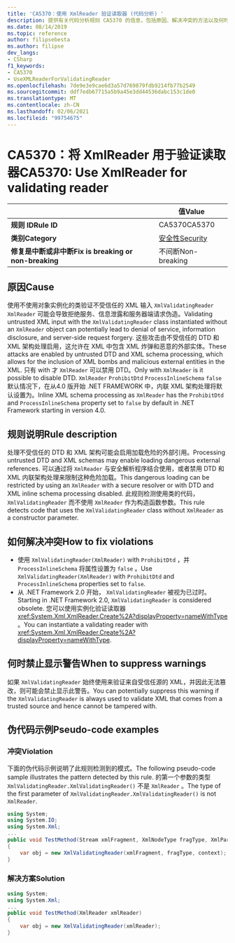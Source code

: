 ```yaml
---
title: 'CA5370：使用 XmlReader 验证读取器 (代码分析) '
description: 提供有关代码分析规则 CA5370 的信息，包括原因、解决冲突的方法以及何时取消显示。
ms.date: 08/14/2019
ms.topic: reference
author: filipsebesta
ms.author: filipse
dev_langs:
- CSharp
f1_keywords:
- CA5370
- UseXMLReaderForValidatingReader
ms.openlocfilehash: 7de9e3e9cae6d3a57d769879fdb9214fb77b2549
ms.sourcegitcommit: ddf7edb67715a5b9a45e3dd44536dabc153c1de0
ms.translationtype: MT
ms.contentlocale: zh-CN
ms.lasthandoff: 02/06/2021
ms.locfileid: "99754675"
---
```

# <a name="ca5370-use-xmlreader-for-validating-reader"></a><span data-ttu-id="531e3-103">CA5370：将 XmlReader 用于验证读取器</span><span class="sxs-lookup"><span data-stu-id="531e3-103">CA5370: Use XmlReader for validating reader</span></span>

| | <span data-ttu-id="531e3-104">值</span><span class="sxs-lookup"><span data-stu-id="531e3-104">Value</span></span> |
|-|-|
| <span data-ttu-id="531e3-105">**规则 ID**</span><span class="sxs-lookup"><span data-stu-id="531e3-105">**Rule ID**</span></span> |<span data-ttu-id="531e3-106">CA5370</span><span class="sxs-lookup"><span data-stu-id="531e3-106">CA5370</span></span>|
| <span data-ttu-id="531e3-107">**类别**</span><span class="sxs-lookup"><span data-stu-id="531e3-107">**Category**</span></span> |[<span data-ttu-id="531e3-108">安全性</span><span class="sxs-lookup"><span data-stu-id="531e3-108">Security</span></span>](security-warnings.md)|
| <span data-ttu-id="531e3-109">**修复是中断或非中断**</span><span class="sxs-lookup"><span data-stu-id="531e3-109">**Fix is breaking or non-breaking**</span></span> |<span data-ttu-id="531e3-110">不间断</span><span class="sxs-lookup"><span data-stu-id="531e3-110">Non-breaking</span></span>|

## <a name="cause"></a><span data-ttu-id="531e3-111">原因</span><span class="sxs-lookup"><span data-stu-id="531e3-111">Cause</span></span>

<span data-ttu-id="531e3-112">使用不使用对象实例化的类验证不受信任的 XML 输入 `XmlValidatingReader` `XmlReader` 可能会导致拒绝服务、信息泄露和服务器端请求伪造。</span><span class="sxs-lookup"><span data-stu-id="531e3-112">Validating untrusted XML input with the `XmlValidatingReader` class instantiated without an `XmlReader` object can potentially lead to denial of service, information disclosure, and server-side request forgery.</span></span> <span data-ttu-id="531e3-113">这些攻击由不受信任的 DTD 和 XML 架构处理启用，这允许在 XML 中包含 XML 炸弹和恶意的外部实体。</span><span class="sxs-lookup"><span data-stu-id="531e3-113">These attacks are enabled by untrusted DTD and XML schema processing, which allows for the inclusion of XML bombs and malicious external entities in the XML.</span></span> <span data-ttu-id="531e3-114">只有 with 才 `XmlReader` 可以禁用 DTD。</span><span class="sxs-lookup"><span data-stu-id="531e3-114">Only with `XmlReader` is it possible to disable DTD.</span></span> <span data-ttu-id="531e3-115">`XmlReader` `ProhibitDtd` `ProcessInlineSchema` `false` 默认情况下，在从4.0 版开始 .NET FRAMEWORK 中，内联 XML 架构处理将默认设置为。</span><span class="sxs-lookup"><span data-stu-id="531e3-115">Inline XML schema processing as `XmlReader` has the `ProhibitDtd` and `ProcessInlineSchema` property set to `false` by default in .NET Framework starting in version 4.0.</span></span>

## <a name="rule-description"></a><span data-ttu-id="531e3-116">规则说明</span><span class="sxs-lookup"><span data-stu-id="531e3-116">Rule description</span></span>

<span data-ttu-id="531e3-117">处理不受信任的 DTD 和 XML 架构可能会启用加载危险的外部引用。</span><span class="sxs-lookup"><span data-stu-id="531e3-117">Processing untrusted DTD and XML schemas may enable loading dangerous external references.</span></span> <span data-ttu-id="531e3-118">可以通过将 `XmlReader` 与安全解析程序结合使用，或者禁用 DTD 和 XML 内联架构处理来限制这种危险加载。</span><span class="sxs-lookup"><span data-stu-id="531e3-118">This dangerous loading can be restricted by using an `XmlReader` with a secure resolver or with DTD and XML inline schema processing disabled.</span></span> <span data-ttu-id="531e3-119">此规则检测使用类的代码， `XmlValidatingReader` 而不使用 `XmlReader` 作为构造函数参数。</span><span class="sxs-lookup"><span data-stu-id="531e3-119">This rule detects code that uses the `XmlValidatingReader` class without `XmlReader` as a constructor parameter.</span></span>

## <a name="how-to-fix-violations"></a><span data-ttu-id="531e3-120">如何解决冲突</span><span class="sxs-lookup"><span data-stu-id="531e3-120">How to fix violations</span></span>

- <span data-ttu-id="531e3-121">使用 `XmlValidatingReader(XmlReader)` with `ProhibitDtd` ，并 `ProcessInlineSchema` 将属性设置为 `false` 。</span><span class="sxs-lookup"><span data-stu-id="531e3-121">Use `XmlValidatingReader(XmlReader)` with `ProhibitDtd` and `ProcessInlineSchema` properties set to `false`.</span></span>
- <span data-ttu-id="531e3-122">从 .NET Framework 2.0 开始， `XmlValidatingReader` 被视为已过时。</span><span class="sxs-lookup"><span data-stu-id="531e3-122">Starting in .NET Framework 2.0, `XmlValidatingReader` is considered obsolete.</span></span> <span data-ttu-id="531e3-123">您可以使用实例化验证读取器 <xref:System.Xml.XmlReader.Create%2A?displayProperty=nameWithType> 。</span><span class="sxs-lookup"><span data-stu-id="531e3-123">You can instantiate a validating reader with <xref:System.Xml.XmlReader.Create%2A?displayProperty=nameWithType>.</span></span>

## <a name="when-to-suppress-warnings"></a><span data-ttu-id="531e3-124">何时禁止显示警告</span><span class="sxs-lookup"><span data-stu-id="531e3-124">When to suppress warnings</span></span>

<span data-ttu-id="531e3-125">如果 `XmlValidatingReader` 始终使用来验证来自受信任源的 XML，并因此无法篡改，则可能会禁止显示此警告。</span><span class="sxs-lookup"><span data-stu-id="531e3-125">You can potentially suppress this warning if the `XmlValidatingReader` is always used to validate XML that comes from a trusted source and hence cannot be tampered with.</span></span>

## <a name="pseudo-code-examples"></a><span data-ttu-id="531e3-126">伪代码示例</span><span class="sxs-lookup"><span data-stu-id="531e3-126">Pseudo-code examples</span></span>

### <a name="violation"></a><span data-ttu-id="531e3-127">冲突</span><span class="sxs-lookup"><span data-stu-id="531e3-127">Violation</span></span>

<span data-ttu-id="531e3-128">下面的伪代码示例说明了此规则检测到的模式。</span><span class="sxs-lookup"><span data-stu-id="531e3-128">The following pseudo-code sample illustrates the pattern detected by this rule.</span></span>
<span data-ttu-id="531e3-129">的第一个参数的类型 `XmlValidatingReader.XmlValidatingReader()` 不是 `XmlReader` 。</span><span class="sxs-lookup"><span data-stu-id="531e3-129">The type of the first parameter of `XmlValidatingReader.XmlValidatingReader()` is not `XmlReader`.</span></span>

```csharp
using System;
using System.IO;
using System.Xml;
...
public void TestMethod(Stream xmlFragment, XmlNodeType fragType, XmlParserContext context)
{
    var obj = new XmlValidatingReader(xmlFragment, fragType, context);
}
```

### <a name="solution"></a><span data-ttu-id="531e3-130">解决方案</span><span class="sxs-lookup"><span data-stu-id="531e3-130">Solution</span></span>

```csharp
using System;
using System.Xml;
...
public void TestMethod(XmlReader xmlReader)
{
    var obj = new XmlValidatingReader(xmlReader);
}
```
